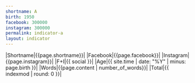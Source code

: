 ```yaml
---
shortname: A
birth: 1950
facebook: 300000
instagram: 300000
permalink: indicator-a
layout: indicator
---
```


|Shortname|{{page.shortname}}|
|Facebook|{{page.facebook}}|
|Instagram|{{page.instagram}}|
|F+I|{{ social }}|
|Age|{{ site.time | date: "%Y" | minus: page.birth }}|
|Words|{{page.content | number_of_words}}|
|Total|{{ indexmod | round: 0 }}|
